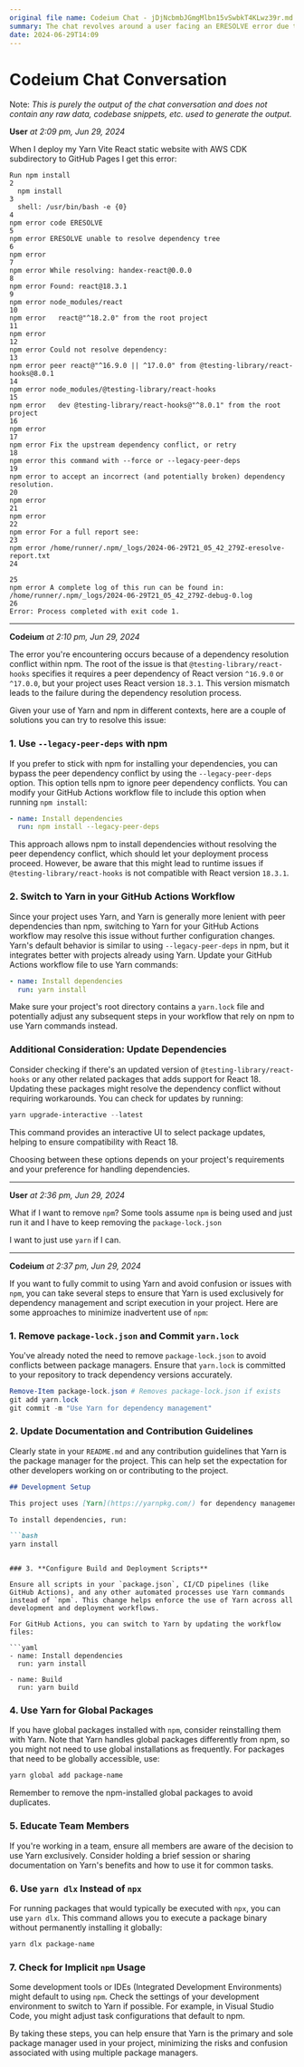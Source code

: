 ```yaml
---
original file name: Codeium Chat - jDjNcbmbJGmgMlbn15vSwbkT4KLwz39r.md
summary: The chat revolves around a user facing an ERESOLVE error due to a dependency conflict when deploying a Yarn Vite React static website to GitHub Pages using AWS CDK. The assistant provides detailed explanations and suggests solutions, including using `--legacy-peer-deps` with npm or switching entirely to Yarn. The user expresses a desire to remove npm in favor of Yarn and seeks guidance on how to transition fully to using Yarn in the project to avoid conflicts and ensure consistency. The assistant offers clear steps, such as removing `package-lock.json`, updating documentation, configuring scripts, using Yarn for global packages, educating team members, and utilizing `yarn dlx` instead of `npx` to achieve this transition smoothly.
date: 2024-06-29T14:09
---
```


# Codeium Chat Conversation

Note: _This is purely the output of the chat conversation and does not contain any raw data, codebase snippets, etc. used to generate the output._

**User** _at 2:09 pm, Jun 29, 2024_

When I deploy my Yarn Vite React static website with AWS CDK subdirectory to GitHub Pages I get this error:

```log
Run npm install
2
  npm install
3
  shell: /usr/bin/bash -e {0}
4
npm error code ERESOLVE
5
npm error ERESOLVE unable to resolve dependency tree
6
npm error
7
npm error While resolving: handex-react@0.0.0
8
npm error Found: react@18.3.1
9
npm error node_modules/react
10
npm error   react@"^18.2.0" from the root project
11
npm error
12
npm error Could not resolve dependency:
13
npm error peer react@"^16.9.0 || ^17.0.0" from @testing-library/react-hooks@8.0.1
14
npm error node_modules/@testing-library/react-hooks
15
npm error   dev @testing-library/react-hooks@"^8.0.1" from the root project
16
npm error
17
npm error Fix the upstream dependency conflict, or retry
18
npm error this command with --force or --legacy-peer-deps
19
npm error to accept an incorrect (and potentially broken) dependency resolution.
20
npm error
21
npm error
22
npm error For a full report see:
23
npm error /home/runner/.npm/_logs/2024-06-29T21_05_42_279Z-eresolve-report.txt
24

25
npm error A complete log of this run can be found in: /home/runner/.npm/_logs/2024-06-29T21_05_42_279Z-debug-0.log
26
Error: Process completed with exit code 1.
```

---

**Codeium** _at 2:10 pm, Jun 29, 2024_

The error you're encountering occurs because of a dependency resolution conflict within npm. The root of the issue is that `@testing-library/react-hooks` specifies it requires a peer dependency of React version `^16.9.0` or `^17.0.0`, but your project uses React version `18.3.1`. This version mismatch leads to the failure during the dependency resolution process.

Given your use of Yarn and npm in different contexts, here are a couple of solutions you can try to resolve this issue:

### 1. Use `--legacy-peer-deps` with npm

If you prefer to stick with npm for installing your dependencies, you can bypass the peer dependency conflict by using the `--legacy-peer-deps` option. This option tells npm to ignore peer dependency conflicts. You can modify your GitHub Actions workflow file to include this option when running `npm install`:

```yaml
- name: Install dependencies
  run: npm install --legacy-peer-deps
```

This approach allows npm to install dependencies without resolving the peer dependency conflict, which should let your deployment process proceed. However, be aware that this might lead to runtime issues if `@testing-library/react-hooks` is not compatible with React version `18.3.1`.

### 2. Switch to Yarn in your GitHub Actions Workflow

Since your project uses Yarn, and Yarn is generally more lenient with peer dependencies than npm, switching to Yarn for your GitHub Actions workflow may resolve this issue without further configuration changes. Yarn's default behavior is similar to using `--legacy-peer-deps` in npm, but it integrates better with projects already using Yarn. Update your GitHub Actions workflow file to use Yarn commands:

```yaml
- name: Install dependencies
  run: yarn install
```

Make sure your project's root directory contains a `yarn.lock` file and potentially adjust any subsequent steps in your workflow that rely on npm to use Yarn commands instead.

### Additional Consideration: Update Dependencies

Consider checking if there's an updated version of `@testing-library/react-hooks` or any other related packages that adds support for React 18. Updating these packages might resolve the dependency conflict without requiring workarounds. You can check for updates by running:

```powershell
yarn upgrade-interactive --latest
```

This command provides an interactive UI to select package updates, helping to ensure compatibility with React 18.

Choosing between these options depends on your project's requirements and your preference for handling dependencies.

---

**User** _at 2:36 pm, Jun 29, 2024_

What if I want to remove `npm`? Some tools assume `npm` is being used and just run it and I have to keep removing the `package-lock.json`

I want to just use `yarn` if I can.

---

**Codeium** _at 2:37 pm, Jun 29, 2024_

If you want to fully commit to using Yarn and avoid confusion or issues with `npm`, you can take several steps to ensure that Yarn is used exclusively for dependency management and script execution in your project. Here are some approaches to minimize inadvertent use of `npm`:

### 1. **Remove `package-lock.json` and Commit `yarn.lock`**

You've already noted the need to remove `package-lock.json` to avoid conflicts between package managers. Ensure that `yarn.lock` is committed to your repository to track dependency versions accurately.

```powershell
Remove-Item package-lock.json # Removes package-lock.json if exists
git add yarn.lock
git commit -m "Use Yarn for dependency management"
```

### 2. **Update Documentation and Contribution Guidelines**

Clearly state in your `README.md` and any contribution guidelines that Yarn is the package manager for the project. This can help set the expectation for other developers working on or contributing to the project.

```markdown
## Development Setup

This project uses [Yarn](https://yarnpkg.com/) for dependency management. Please ensure you have Yarn installed on your development machine.

To install dependencies, run:

```bash
yarn install
```
```

### 3. **Configure Build and Deployment Scripts**

Ensure all scripts in your `package.json`, CI/CD pipelines (like GitHub Actions), and any other automated processes use Yarn commands instead of `npm`. This change helps enforce the use of Yarn across all development and deployment workflows.

For GitHub Actions, you can switch to Yarn by updating the workflow files:

```yaml
- name: Install dependencies
  run: yarn install

- name: Build
  run: yarn build
```

### 4. **Use Yarn for Global Packages**

If you have global packages installed with `npm`, consider reinstalling them with Yarn. Note that Yarn handles global packages differently from npm, so you might not need to use global installations as frequently. For packages that need to be globally accessible, use:

```powershell
yarn global add package-name
```

Remember to remove the npm-installed global packages to avoid duplicates.

### 5. **Educate Team Members**

If you're working in a team, ensure all members are aware of the decision to use Yarn exclusively. Consider holding a brief session or sharing documentation on Yarn's benefits and how to use it for common tasks.

### 6. **Use `yarn dlx` Instead of `npx`**

For running packages that would typically be executed with `npx`, you can use `yarn dlx`. This command allows you to execute a package binary without permanently installing it globally:

```powershell
yarn dlx package-name
```

### 7. **Check for Implicit `npm` Usage**

Some development tools or IDEs (Integrated Development Environments) might default to using `npm`. Check the settings of your development environment to switch to Yarn if possible. For example, in Visual Studio Code, you might adjust task configurations that default to npm.

By taking these steps, you can help ensure that Yarn is the primary and sole package manager used in your project, minimizing the risks and confusion associated with using multiple package managers.